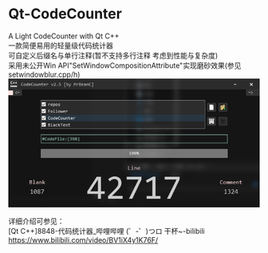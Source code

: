 # Qt-CodeCounter
A Light CodeCounter with Qt C++  
一款简便易用的轻量级代码统计器  
可自定义后缀名与单行注释(暂不支持多行注释 考虑到性能与复杂度)  
采用未公开Win API"SetWindowCompositionAttribute"实现磨砂效果(参见setwindowblur.cpp/h)
![](https://github.com/MrBeanCpp/Qt-CodeCounter/blob/main/CodeCounter2.png)

详细介绍可参见：  
[Qt C++]8848-代码统计器_哔哩哔哩 (゜-゜)つロ 干杯~-bilibili  
https://www.bilibili.com/video/BV1iX4y1K76F/
